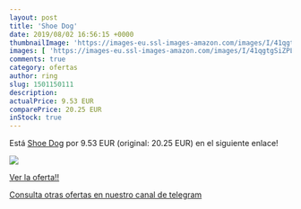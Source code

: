 ```yaml
---
layout: post
title: 'Shoe Dog'
date: 2019/08/02 16:56:15 +0000
thumbnailImage: 'https://images-eu.ssl-images-amazon.com/images/I/41qgtgSiZPL._SL200_.jpg'
images: [ 'https://images-eu.ssl-images-amazon.com/images/I/41qgtgSiZPL._SL200_.jpg' ]
comments: true
category: ofertas
author: ring
slug: 1501150111
description:
actualPrice: 9.53 EUR
comparePrice: 20.25 EUR
inStock: true
---
```


Está [Shoe Dog](https://www.amazon.com/dp/1501150111/?tag=redken08-20) por 9.53 EUR (original: 20.25 EUR) en el siguiente enlace!

[![](https://images-eu.ssl-images-amazon.com/images/I/41qgtgSiZPL._SL200_.jpg)](https://www.amazon.com/dp/1501150111/?tag=redken08-20)

[Ver la oferta!!](https://www.amazon.com/dp/1501150111/?tag=redken08-20)

[Consulta otras ofertas en nuestro canal de telegram](https://t.me/s/ofertas25)
